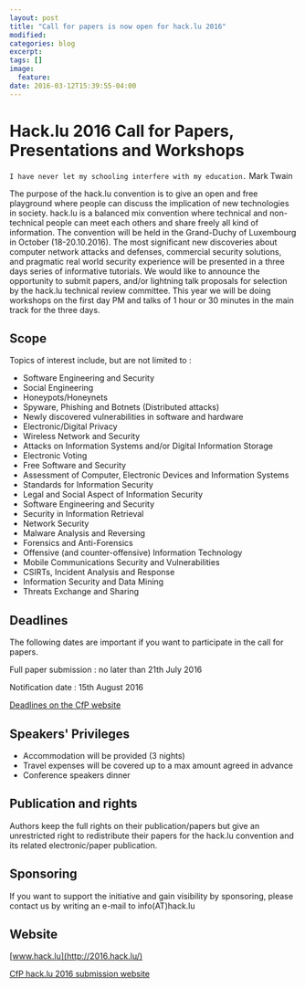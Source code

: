 ```yaml
---
layout: post
title: "Call for papers is now open for hack.lu 2016"
modified:
categories: blog
excerpt:
tags: []
image:
  feature:
date: 2016-03-12T15:39:55-04:00
---
```


# Hack.lu 2016 Call for Papers, Presentations and Workshops

`I have never let my schooling interfere with my education.` Mark Twain

The purpose  of the  hack.lu convention  is to give  an open  and free
playground   where  people   can  discuss   the  implication   of  new
technologies in  society.  hack.lu is a balanced  mix convention where
technical  and non-technical  people can  meet each  others  and share
freely all  kind of information.  The  convention will be  held in the
Grand-Duchy of  Luxembourg in October (18-20.10.2016).  The most
significant  new  discoveries   about  computer  network  attacks  and
defenses,  commercial  security solutions,  and  pragmatic real  world
security  experience will  be  presented  in a  three  days series  of
informative tutorials.   We would like to announce  the opportunity to
submit papers,  and/or lightning talk  proposals for selection  by the
hack.lu  technical  review  committee.  This  year we  will  be  doing
workshops on the first day PM and talks of 1 hour  or  30 minutes  in
the main track for the three days.


## Scope

Topics of interest include, but are not limited to :

  * Software Engineering and Security
  * Social Engineering
  * Honeypots/Honeynets
  * Spyware, Phishing and Botnets (Distributed attacks)
  * Newly discovered vulnerabilities in software and hardware
  * Electronic/Digital Privacy
  * Wireless Network and Security
  * Attacks on Information Systems and/or Digital Information Storage
  * Electronic Voting
  * Free Software and Security
  * Assessment of Computer, Electronic Devices and Information Systems
  * Standards for Information Security
  * Legal and Social Aspect of Information Security
  * Software Engineering and Security
  * Security in Information Retrieval
  * Network Security
  * Malware Analysis and Reversing
  * Forensics and Anti-Forensics
  * Offensive (and counter-offensive) Information Technology
  * Mobile Communications Security and Vulnerabilities
  * CSIRTs, Incident Analysis and Response
  * Information Security and Data Mining
  * Threats Exchange and Sharing

## Deadlines

The following  dates are important if  you want to  participate in the
call for papers.

Full paper submission : no later than 21th July 2016

Notification date : 15th August 2016

[Deadlines on the CfP website](http://2016.hack.lu/cfp/deadlines)

## Speakers' Privileges

  * Accommodation will be provided (3 nights)
  * Travel expenses will be covered up to a max amount agreed in advance
  * Conference speakers dinner

## Publication and rights

Authors keep the  full rights on their publication/papers  but give an
unrestricted  right  to  redistribute  their papers  for  the  hack.lu
convention and its related electronic/paper publication.


## Sponsoring

If  you  want  to  support  the  initiative  and  gain  visibility  by
sponsoring, please contact us by writing an e-mail to info(AT)hack.lu

## Website

[www.hack.lu](http://2016.hack.lu/)

[CfP hack.lu 2016 submission website](http://2016.hack.lu/cfp/)

